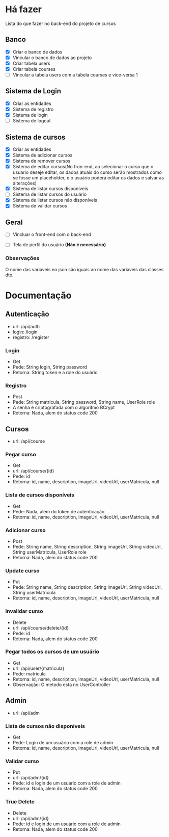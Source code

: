 # Há fazer
Lista do que fazer no back-end do projeto de cursos
## Banco
- [x] Criar o banco de dados
- [x] Vincular o banco de dados ao projeto
- [x] Criar tabela users
- [x] Criar tabela courses
- [ ] Vincular a tabela users com a tabela courses e vice-versa 1
## Sistema de Login
- [x] Criar as entidades
- [x] Sistema de registro
- [x] Sistema de login
- [ ] Sistema de logout
## Sistema de cursos
- [x] Criar as entidades
- [x] Sistema de adicionar cursos
- [x] Sistema de remover cursos
- [x] Sistema de editar cursos(No fron-end, ao selecionar o curso que o usuario deseje editar, os dados atuais do curso serão mostrados como se fosse um placeholder, e o usuário poderá editar os dados e salvar as alterações)
- [x] Sistema de listar cursos disponíveis
- [ ] Sistema de listar cursos do usuário
- [x] Sistema de listar cursos não disponíveis
- [x] Sistema de validar cursos
## Geral
- [ ] Vincluar o front-end com o back-end
- [ ] Tela de perfil do usuário **(Não é necessário)**


### Observações
O nome das variaveis no json são iguais ao nome das variaveis das classes dto.

# Documentação

## Autenticação
- url: /api/auth
- login: /login
- registro: /register

### Login
- Get
- Pede: String login, String password
- Retorna: String token e a role do usuário

### Registro
- Post
- Pede: String matricula, String password, String name, UserRole role
- A senha é criptografada com o algoritmo BCrypt
- Retorna: Nada, alem do status code 200

## Cursos
- url: /api/course

### Pegar curso
- Get
- url: /api/course/{id}
- Pede: id
- Retorna: id, name, description, imageUrl, videoUrl, userMatricula, null

### Lista de cursos disponíveis
- Get
- Pede: Nada, alem do token de autenticação
- Retorna: id, name, description, imageUrl, videoUrl, userMatricula, null

### Adicionar curso
- Post
- Pede: String name, String description, String imageUrl, String videoUrl, String userMatricula, UserRole role
- Retorna: Nada, alem do status code 200

### Update curso
- Put
- Pede: String name, String description, String imageUrl, String videoUrl, String userMatricula
- Retorna: id, name, description, imageUrl, videoUrl, userMatricula, null

### Invalidar curso
- Delete
- url: /api/course/delete/{id}
- Pede: id
- Retorna: Nada, alem do status code 200

### Pegar todos os cursos de um usuário
- Get
- url: /api/user/{matricula}
- Pede: matricula
- Retorna: id, name, description, imageUrl, videoUrl, userMatricula, null
- Observação: O metodo esta no UserController

## Admin
- url: /api/adm

### Lista de cursos não disponíveis
- Get
- Pede: Login de um usuário com a role de admin
- Retorna: id, name, description, imageUrl, videoUrl, userMatricula, null

### Validar curso
- Put
- url: /api/adm/{id}
- Pede: id e login de um usuário com a role de admin
- Retorna: Nada, alem do status code 200

### True Delete
- Delete
- url: /api/adm/{id}
- Pede: id e login de um usuário com a role de admin
- Retorna: Nada, alem do status code 200
